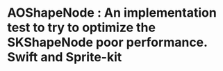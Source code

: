 # AOShapeNode : An implementation test to try to optimize the SKShapeNode poor performance. Swift and Sprite-kit

